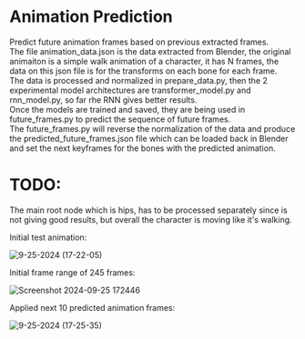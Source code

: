 # Animation Prediction
Predict future animation frames based on previous extracted frames.  
The file animation_data.json is the data extracted from Blender, the original animaiton is a simple walk animation of a character, it has N frames, the data on this json file is for the transforms on each bone for each frame.  
The data is processed and normalized in prepare_data.py, then the 2 experimental model architectures are transformer_model.py and rnn_model.py, so far rhe RNN gives better results.  
Once the models are trained and saved, they are being used in future_frames.py to predict the sequence of future frames.  
The future_frames.py will reverse the normalization of the data and produce the predicted_future_frames.json file which can be loaded back in Blender and set the next keyframes for the bones with the predicted animation.  

# TODO:  
The main root node which is hips, has to be processed separately since is not giving good results, but overall the character is moving like it's walking.  

Initial test animation:  

![9-25-2024 (17-22-05)](https://github.com/user-attachments/assets/86c30985-a91c-4782-8676-df4acafcf3e4)  

Initial frame range of 245 frames:  

![Screenshot 2024-09-25 172446](https://github.com/user-attachments/assets/56cd40c2-b11c-4945-a583-c95be1c5ffbf)  

Applied next 10 predicted animation frames:  


![9-25-2024 (17-25-35)](https://github.com/user-attachments/assets/4db249e5-4f4d-49fb-b2f4-4d079fd2ad79)  


